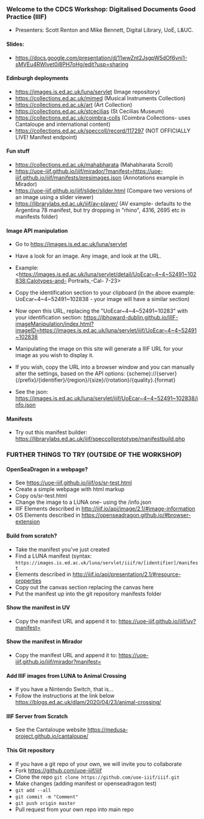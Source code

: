 ### Welcome to the CDCS Workshop: Digitalised Documents Good Practice (IIIF) 
* Presenters: Scott Renton and Mike Bennett, Digital Library, UoE, L&UC.

#### Slides: 
* <https://docs.google.com/presentation/d/11wwZnt2JsgpW5dOf6vni1-sMVEu4RWlvet0i8PH7oHg/edit?usp=sharing>

#### Edinburgh deployments
* <https://images.is.ed.ac.uk/luna/servlet> (Image repository)
* <https://collections.ed.ac.uk/mimed> (Musical Instruments Collection)
* <https://collections.ed.ac.uk/art> (Art Collection)
* <https://collections.ed.ac.uk/stcecilias> (St Cecilias Museum)
* <https://collections.ed.ac.uk/coimbra-colls> (Coimbra Collections- uses Cantaloupe and international content)
* <https://collections.ed.ac.uk/speccoll/record/117297> (NOT OFFICIALLY LIVE! Manifest endpoint)

#### Fun stuff
* <https://collections.ed.ac.uk/mahabharata> (Mahabharata Scroll)
* <https://uoe-iiif.github.io/iiif/mirador/?manifest=https://uoe-iiif.github.io/iiif/manifests/presimages.json> (Annotations example in Mirador)
* <https://uoe-iiif.github.io/iiif/slider/slider.html> (Compare two versions of an image using a slider viewer)
* <https://librarylabs.ed.ac.uk/iiif/av-player/> (AV example- defaults to the Argentina 78 manifest, but try dropping in "rhino", 4316, 2695 etc in manifests folder)

#### Image API manipulation
* Go to <https://images.is.ed.ac.uk/luna/servlet>
* Have a look for an image. Any image, and look at the URL.
* Example:
<https://images.is.ed.ac.uk/luna/servlet/detail/UoEcar~4~4~52491~102838:Calotypes-and- Portraits,-Cal- 7-23>
* Copy the identification section to your clipboard (in the above example: UoEcar~4~4~52491~102838 - your image will have a similar section)

* Now open this URL, replacing the "UoEcar~4~4~52491~10283" with your identification section:
<https://jbhoward-dublin.github.io/IIIF-imageManipulation/index.html?imageID=https://images.is.ed.ac.uk/luna/servlet/iiif/UoEcar~4~4~52491~102838>

* Manipulating the image on this site will generate a IIIF URL for your image as you wish to display it.

* If you wish, copy the URL into a browser window and you can manually alter the settings, based on the API options:
{scheme}://{server}{/prefix}/{identifier}/{region}/{size}/{rotation}/{quality}.{format}

* See the json: 
<https://images.is.ed.ac.uk/luna/servlet/iiif/UoEcar~4~4~52491~102838/info.json>

#### Manifests
* Try out this manifest builder: 
<https://librarylabs.ed.ac.uk/iiif/speccollprototype/manifestbuild.php>


### FURTHER THINGS TO TRY (OUTSIDE OF THE WORKSHOP)

#### OpenSeaDragon in a webpage?
* See <https://uoe-iiif.github.io/iiif/os/sr-test.html>
* Create a simple webpage with html markup
* Copy os/sr-test.html
* Change the image to a LUNA one- using the /info.json
* IIIF Elements described in <http://iiif.io/api/image/2.1/#image-information>
* OS Elements described in <https://openseadragon.github.io/#browser-extension>

#### Build from scratch?
* Take the manifest you've just created
* Find a LUNA manifest (syntax: 
`https://images.is.ed.ac.uk/luna/servlet/iiif/m/[identifier]/manifest`
* Elements described in <http://iiif.io/api/presentation/2.1/#resource-properties>
* Copy out the canvas section replacing the canvas here
* Put the manifest up into the git repository manifests folder

#### Show the manifest in UV
* Copy the manifest URL and append it to: 
<https://uoe-iiif.github.io/iiif/uv?manifest=>

#### Show the manifest in Mirador
* Copy the manifest URL and append it to: 
<https://uoe-iiif.github.io/iiif/mirador?manifest=>

#### Add IIIF images from LUNA to Animal Crossing
* If you have a Nintendo Switch, that is...
* Follow the instructions at the link below
<https://blogs.ed.ac.uk/dlam/2020/04/23/animal-crossing/>

#### IIIF Server from Scratch
* See the Cantaloupe website
<https://medusa-project.github.io/cantaloupe/>

#### This Git repository
* If you have a git repo of your own, we will invite you to collaborate
* Fork <https://github.com/uoe-iiif/iiif>
* Clone the repo `git clone https://github.com/uoe-iiif/iiif.git`
* Make changes (adding manifest or openseadragon test)
* `git add --all`
* `git commit -m "Comment"`
* `git push origin master`
* Pull request from your own repo into main repo